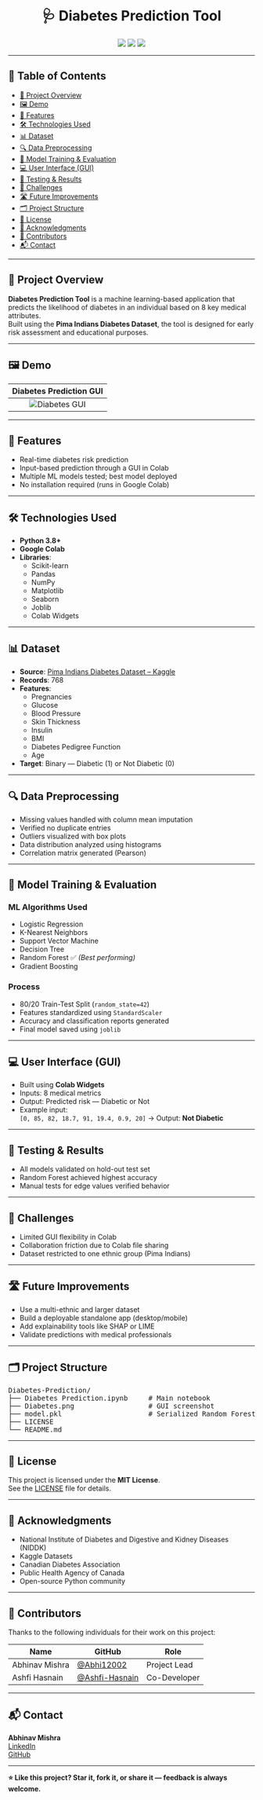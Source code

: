 <h1 align="center">🩺 Diabetes Prediction Tool</h1>

<p align="center">
  <a href="https://www.python.org/"><img src="https://img.shields.io/badge/Python-3.8%2B-blue.svg"></a>
  <a href="LICENSE"><img src="https://img.shields.io/badge/License-MIT-yellow.svg"></a>
  <a href="https://github.com/Abhi12002/Diabetes-Prediction/stargazers"><img src="https://img.shields.io/github/stars/Abhi12002/Diabetes-Prediction?style=social"></a>
</p>

---

<a name="table-of-contents"></a>
## 📑 Table of Contents

- [📝 Project Overview](#project-overview)
- [🖼️ Demo](#demo)
- [🚀 Features](#features)
- [🛠️ Technologies Used](#technologies-used)
- [📊 Dataset](#dataset)
- [🔍 Data Preprocessing](#data-preprocessing)
- [🧠 Model Training & Evaluation](#model-training-and-evaluation)
- [💻 User Interface (GUI)](#user-interface-gui)
- [🧪 Testing & Results](#testing-and-results)
- [🚧 Challenges](#challenges)
- [🛣️ Future Improvements](#future-improvements)
- [🗂️ Project Structure](#project-structure)
- [📜 License](#license)
- [🙏 Acknowledgments](#acknowledgments)
- [🤝 Contributors](#contributors)
- [📬 Contact](#contact)

---

<a name="project-overview"></a>
## 📝 Project Overview

**Diabetes Prediction Tool** is a machine learning-based application that predicts the likelihood of diabetes in an individual based on 8 key medical attributes.  
Built using the **Pima Indians Diabetes Dataset**, the tool is designed for early risk assessment and educational purposes.

---

<a name="demo"></a>
## 🖼️ Demo

| Diabetes Prediction GUI |
|:------------------------:|
| ![Diabetes GUI](./Diabetes.png) |

---

<a name="features"></a>
## 🚀 Features

- Real-time diabetes risk prediction
- Input-based prediction through a GUI in Colab
- Multiple ML models tested; best model deployed
- No installation required (runs in Google Colab)

---

<a name="technologies-used"></a>
## 🛠️ Technologies Used

- **Python 3.8+**
- **Google Colab**
- **Libraries**:
  - Scikit-learn
  - Pandas
  - NumPy
  - Matplotlib
  - Seaborn
  - Joblib
  - Colab Widgets

---

<a name="dataset"></a>
## 📊 Dataset

- **Source**: [Pima Indians Diabetes Dataset – Kaggle](https://www.kaggle.com/datasets/uciml/pima-indians-diabetes-database)
- **Records**: 768
- **Features**:
  - Pregnancies
  - Glucose
  - Blood Pressure
  - Skin Thickness
  - Insulin
  - BMI
  - Diabetes Pedigree Function
  - Age
- **Target**: Binary — Diabetic (1) or Not Diabetic (0)

---
<a name="data-preprocessing"></a>
## 🔍 Data Preprocessing

- Missing values handled with column mean imputation
- Verified no duplicate entries
- Outliers visualized with box plots
- Data distribution analyzed using histograms
- Correlation matrix generated (Pearson)

---

<a name="model-training-and-evaluation"></a>
## 🧠 Model Training & Evaluation

### ML Algorithms Used

- Logistic Regression
- K-Nearest Neighbors
- Support Vector Machine
- Decision Tree
- Random Forest ✅ *(Best performing)*
- Gradient Boosting

### Process

- 80/20 Train-Test Split (`random_state=42`)
- Features standardized using `StandardScaler`
- Accuracy and classification reports generated
- Final model saved using `joblib`

---

<a name="user-interface-gui"></a>
## 💻 User Interface (GUI)

- Built using **Colab Widgets**
- Inputs: 8 medical metrics
- Output: Predicted risk — Diabetic or Not
- Example input:  
  `[0, 85, 82, 18.7, 91, 19.4, 0.9, 20]` → Output: **Not Diabetic**

---

<a name="testing-and-results"></a>
## 🧪 Testing & Results

- All models validated on hold-out test set
- Random Forest achieved highest accuracy
- Manual tests for edge values verified behavior

---

<a name="challenges"></a>
## 🚧 Challenges

- Limited GUI flexibility in Colab
- Collaboration friction due to Colab file sharing
- Dataset restricted to one ethnic group (Pima Indians)

---

<a name="future-improvements"></a>
## 🛣️ Future Improvements

- Use a multi-ethnic and larger dataset
- Build a deployable standalone app (desktop/mobile)
- Add explainability tools like SHAP or LIME
- Validate predictions with medical professionals

---

<a name="project-structure"></a>
## 🗂️ Project Structure

<pre>
Diabetes-Prediction/
├── Diabetes Prediction.ipynb     # Main notebook
├── Diabetes.png                  # GUI screenshot
├── model.pkl                     # Serialized Random Forest model
├── LICENSE
└── README.md
</pre>

---

<a name="license"></a>
## 📜 License

This project is licensed under the **MIT License**.  
See the [LICENSE](./LICENSE) file for details.

---

<a name="acknowledgments"></a>
## 🙏 Acknowledgments

- National Institute of Diabetes and Digestive and Kidney Diseases (NIDDK)
- Kaggle Datasets
- Canadian Diabetes Association
- Public Health Agency of Canada
- Open-source Python community

---
<a name="contributors"><a/>
## 🤝 Contributors

Thanks to the following individuals for their work on this project:

| Name           | GitHub                                       | Role         |
|----------------|----------------------------------------------|--------------|
| Abhinav Mishra | [@Abhi12002](https://github.com/Abhi12002)   | Project Lead |
| Ashfi Hasnain  | [@Ashfi-Hasnain](https://github.com/Ashfi-Hasnain) | Co-Developer |

---


<a name="contact"></a>
## 📬 Contact

**Abhinav Mishra**  
[LinkedIn](https://www.linkedin.com/in/abhinav-mishra-4b72b120b/)  
[GitHub](https://github.com/Abhi12002)

---

**⭐ Like this project? Star it, fork it, or share it — feedback is always welcome.**
